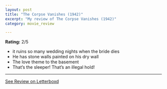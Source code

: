 ```yaml
---
layout: post
title: "The Corpse Vanishes (1942)"
excerpt: "My review of The Corpse Vanishes (1942)"
category: movie_review

---
```


**Rating:** 2/5

* it ruins so many wedding nights when the bride dies
* He has stone walls painted on his dry wall
* The love theme to the basement
* That’s the sleeper! That’s an illegal hold!

<hr>

[See Review on Letterboxd](https://boxd.it/4vVyGP)
